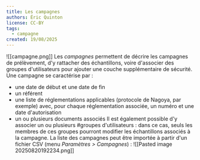 ```yaml
---
title: Les campagnes
authors: Éric Quinton
license: CC-BY
tags:
  - campagne
created: 19/08/2025
---
```

![[campagne.png]]
Les *campagnes* permettent de décrire les campagnes de prélèvement, d'y rattacher des échantillons, voire d'associer des groupes d'utilisateurs pour ajouter une couche supplémentaire de sécurité.
Une campagne se caractérise par :
- une date de début et une date de fin
- un référent
- une liste de réglementations applicables (protocole de Nagoya, par exemple) avec, pour chaque réglementation associée, un numéro et une date d'autorisation
- un ou plusieurs documents associés
Il est également possible d'y associer un ou plusieurs #groupes d'utilisateurs : dans ce cas, seuls les membres de ces groupes pourront modifier les échantillons associés à la campagne.
La liste des campagnes peut être importée à partir d'un fichier CSV (menu *Paramètres > Campagnes*) :
![[Pasted image 20250820192234.png]]